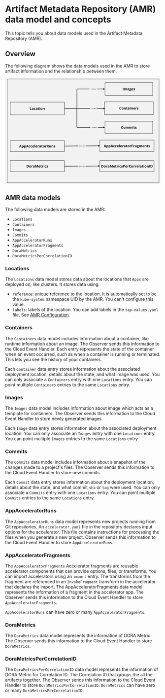 # Artifact Metadata Repository (AMR) data model and concepts

This topic tells you about data models used in the Artifact Metadata Repository (AMR).

## <a id='overview'></a> Overview

The following diagram shows the data models used in the AMR to store artifact information and the relationship between them.

![Diagram of the AMR Data Models](../images/amr-data-model.jpg)

## <a id='amr-data-models'></a> AMR data models

The following data models are stored in the AMR: 

- `Locations`
- `Containers`
- `Images`
- `Commits`
- `AppAcceleratorRuns`
- `AppAcceleratorFragments`
- `DoraMetrics`
- `DoraMetricsPerCorrelationID`

### <a id='locations'></a> Locations

The `Locations` data model stores data about the locations that `Apps` are
deployed on, like clusters. It stores data using:

- `reference`: unique reference to the location. It is automatically set to be
  the `kube-system` namespace UID by the AMR. You can't configure this value.
- `labels`: labels of the location. You can add labels in the `tap-values.yaml`
  file. See [AMR Configuration](configuration.hbs.md).

### <a id='containers'></a> Containers

The `Containers` data model includes information about a container, like runtime
information about an image. The Observer sends this information to the Cloud
Event Handler. Each entry represents the state of the container when an event
occurred, such as when a container is running or terminated. This lets you see the
history of your containers.

Each `Container` data entry stores information about the associated deployment
location, details about the state, and what image was used. You can only
associate a `Containers` entry with one `Locations` entry. You can point
multiple `Containers` entries to the same `Locations` entry.

### <a id='images'></a> Images

The `Images` data model includes information about image which acts as a
template for containers. The Observer sends this information to the Cloud Event
Handler to store newly generated images.

Each `Image` data entry stores information about the associated deployment
location. You can only associate an `Images` entry with one `Locations` entry.
You can point multiple `Images` entries to the same `Locations` entry.

### <a id='commits'></a> Commits

The `Commits` data model includes information about a snapshot of the changes
made to a project's files. The Observer sends this information to the Cloud
Event Handler to store new commits.

Each `Commit` data entry stores information about the deployment location,
details about the state, and what commit `sha` or `tag` were used. You can only
associate a `Commits` entry with one `Locations` entry. You can point multiple
`Commits` entries to the same `Locations` entry. 

### <a id='appAcceleratorRuns'></a> AppAcceleratorRuns

The `AppAcceleratorRuns` data model represents new projects running from Git
repositories. An `accelerator.yaml` file in the repository declares input
options for the accelerator. This file contains instructions for processing the
files when you generate a new project. Observer sends this information to the
Cloud Event Handler to store `AppAcceleratorRuns`.

### <a id='appAcceleratorFragments'></a> AppAcceleratorFragments

The `AppAcceleratorFragments` Accelerator fragments are reusable accelerator
components that can provide options, files, or transforms. You can import
accelerators using an `import` entry. The transforms from the fragment are
referenced in an `InvokeFragment` transform in the accelerator that declares
the import. The AppAcceleratorFragments data model represents the information of
a fragment in the accelerator app. The Observer sends this information to the
Cloud Event Handler to store `AppAcceleratorFragments`.

`AppAcceleratorRuns` can have zero or many `AppAcceleratorFragments`. 

### <a id='doraMetrics'></a> DoraMetrics

The `DoraMetrics` data model represents the information of DORA Metric. The Observer sends this information to the Cloud Event Handler to store `DoraMetrics`.

### <a id='metrics-correlation-ID'></a> DoraMetricsPerCorrelationID

The `DoraMetricsPerCorrelationID` data model represents the information of DORA Metric for Correlation ID. The Correlation ID that groups the all the artifacts together. The Observer sends this information to the Cloud Event Handler to store `DoraMetricsPerCorrelationID`.
`DoraMetrics` can have zero or many `DoraMetricsPerCorrelationID`. 